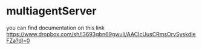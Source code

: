# multiagentServer

you can find documentation on this link
https://www.dropbox.com/sh/l3693gbn69gwuli/AACIcUusCRmsOrvSyskdIeFZa?dl=0
